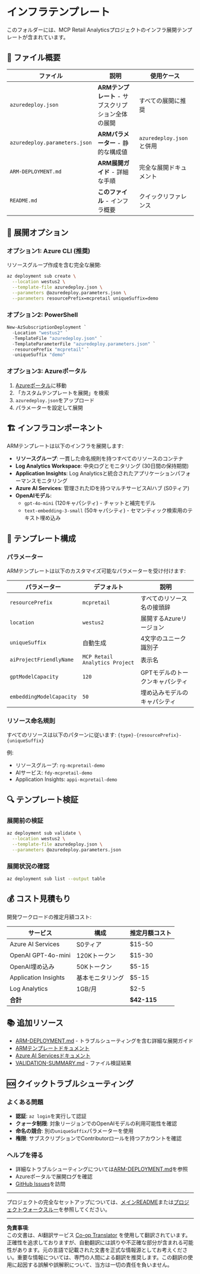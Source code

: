 <!--
CO_OP_TRANSLATOR_METADATA:
{
  "original_hash": "09c7975912db719927ad32946b55e621",
  "translation_date": "2025-09-30T13:22:45+00:00",
  "source_file": "azd/infra/README.md",
  "language_code": "ja"
}
-->
# インフラテンプレート

このフォルダーには、MCP Retail Analyticsプロジェクトのインフラ展開テンプレートが含まれています。

## 📁 ファイル概要

| ファイル | 説明 | 使用ケース |
|----------|------|------------|
| `azuredeploy.json` | **ARMテンプレート** - サブスクリプション全体の展開 | すべての展開に推奨 |
| `azuredeploy.parameters.json` | **ARMパラメーター** - 静的な構成値 | `azuredeploy.json`と併用 |
| `ARM-DEPLOYMENT.md` | **ARM展開ガイド** - 詳細な手順 | 完全な展開ドキュメント |
| `README.md` | **このファイル** - インフラ概要 | クイックリファレンス |

## 🚀 展開オプション

### オプション1: Azure CLI (推奨)
リソースグループ作成を含む完全な展開:
```bash
az deployment sub create \
  --location westus2 \
  --template-file azuredeploy.json \
  --parameters @azuredeploy.parameters.json \
  --parameters resourcePrefix=mcpretail uniqueSuffix=demo
```

### オプション2: PowerShell
```powershell
New-AzSubscriptionDeployment `
  -Location "westus2" `
  -TemplateFile "azuredeploy.json" `
  -TemplateParameterFile "azuredeploy.parameters.json" `
  -resourcePrefix "mcpretail" `
  -uniqueSuffix "demo"
```

### オプション3: Azureポータル
1. [Azureポータル](https://portal.azure.com)に移動
2. 「カスタムテンプレートを展開」を検索
3. `azuredeploy.json`をアップロード
4. パラメーターを設定して展開

## 🏗️ インフラコンポーネント

ARMテンプレートは以下のインフラを展開します:

- **リソースグループ**: 一貫した命名規則を持つすべてのリソースのコンテナ
- **Log Analytics Workspace**: 中央ログとモニタリング (30日間の保持期間)
- **Application Insights**: Log Analyticsと統合されたアプリケーションパフォーマンスモニタリング
- **Azure AI Services**: 管理されたIDを持つマルチサービスAIハブ (S0ティア)
- **OpenAIモデル**:
  - `gpt-4o-mini` (120キャパシティ) - チャットと補完モデル
  - `text-embedding-3-small` (50キャパシティ) - セマンティック検索用のテキスト埋め込み

## 🔧 テンプレート構成

### パラメーター
ARMテンプレートは以下のカスタマイズ可能なパラメーターを受け付けます:

| パラメーター | デフォルト | 説明 |
|-------------|-----------|------|
| `resourcePrefix` | `mcpretail` | すべてのリソース名の接頭辞 |
| `location` | `westus2` | 展開するAzureリージョン |
| `uniqueSuffix` | 自動生成 | 4文字のユニーク識別子 |
| `aiProjectFriendlyName` | `MCP Retail Analytics Project` | 表示名 |
| `gptModelCapacity` | `120` | GPTモデルのトークンキャパシティ |
| `embeddingModelCapacity` | `50` | 埋め込みモデルのキャパシティ |

### リソース命名規則
すべてのリソースは以下のパターンに従います: `{type}-{resourcePrefix}-{uniqueSuffix}`

例:
- リソースグループ: `rg-mcpretail-demo`
- AIサービス: `fdy-mcpretail-demo`
- Application Insights: `appi-mcpretail-demo`

## 🔍 テンプレート検証

### 展開前の検証
```bash
az deployment sub validate \
  --location westus2 \
  --template-file azuredeploy.json \
  --parameters @azuredeploy.parameters.json
```

### 展開状況の確認
```bash
az deployment sub list --output table
```


## 💰 コスト見積もり

開発ワークロードの推定月額コスト:

| サービス | 構成 | 推定月額コスト |
|----------|------|----------------|
| Azure AI Services | S0ティア | $15-50 |
| OpenAI GPT-4o-mini | 120Kトークン | $15-30 |
| OpenAI埋め込み | 50Kトークン | $5-15 |
| Application Insights | 基本モニタリング | $5-15 |
| Log Analytics | 1GB/月 | $2-5 |
| **合計** | | **$42-115** |

## 📚 追加リソース

- [ARM-DEPLOYMENT.md](./ARM-DEPLOYMENT.md) - トラブルシューティングを含む詳細な展開ガイド
- [ARMテンプレートドキュメント](https://docs.microsoft.com/en-us/azure/azure-resource-manager/templates/)
- [Azure AI Servicesドキュメント](https://docs.microsoft.com/en-us/azure/cognitive-services/)
- [VALIDATION-SUMMARY.md](./VALIDATION-SUMMARY.md) - ファイル検証結果

## 🆘 クイックトラブルシューティング

### よくある問題
- **認証**: `az login`を実行して認証
- **クォータ制限**: 対象リージョンでのOpenAIモデルの利用可能性を確認
- **命名の競合**: 別の`uniqueSuffix`パラメーターを使用
- **権限**: サブスクリプションでContributorロールを持つアカウントを確認

### ヘルプを得る
- 詳細なトラブルシューティングについては[ARM-DEPLOYMENT.md](./ARM-DEPLOYMENT.md)を参照
- Azureポータルで展開ログを確認
- [GitHub Issues](https://github.com/microsoft/MCP-Server-and-PostgreSQL-Sample-Retail/issues)を訪問

---

プロジェクトの完全なセットアップについては、[メインREADME](../../README.md)または[プロジェクトウォークスルー](../../walkthrough/README.md)を参照してください。

---

**免責事項**:  
この文書は、AI翻訳サービス [Co-op Translator](https://github.com/Azure/co-op-translator) を使用して翻訳されています。正確性を追求しておりますが、自動翻訳には誤りや不正確な部分が含まれる可能性があります。元の言語で記載された文書を正式な情報源としてお考えください。重要な情報については、専門の人間による翻訳を推奨します。この翻訳の使用に起因する誤解や誤解釈について、当方は一切の責任を負いません。